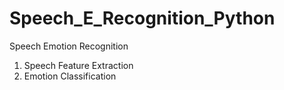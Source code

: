 # Speech_E_Recognition_Python
Speech Emotion Recognition

1. Speech Feature Extraction 
2. Emotion Classification
 
